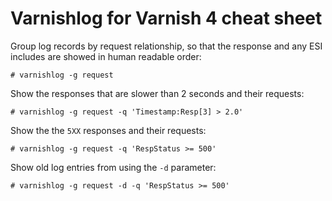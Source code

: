 # Varnishlog for Varnish 4 cheat sheet

Group log records by request relationship, so that the response and any ESI includes are showed in human readable order:

    # varnishlog -g request

Show the responses that are slower than 2 seconds and their requests:

    # varnishlog -g request -q 'Timestamp:Resp[3] > 2.0'

Show the the ``5XX`` responses and their requests:

    # varnishlog -g request -q 'RespStatus >= 500'

Show old log entries from using the ``-d`` parameter:

    # varnishlog -g request -d -q 'RespStatus >= 500'

